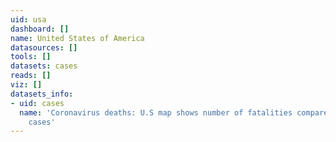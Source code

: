 ```yaml
---
uid: usa
dashboard: []
name: United States of America
datasources: []
tools: []
datasets: cases
reads: []
viz: []
datasets_info:
- uid: cases
  name: 'Coronavirus deaths: U.S map shows number of fatalities compared to confirmed
    cases'
---
```


